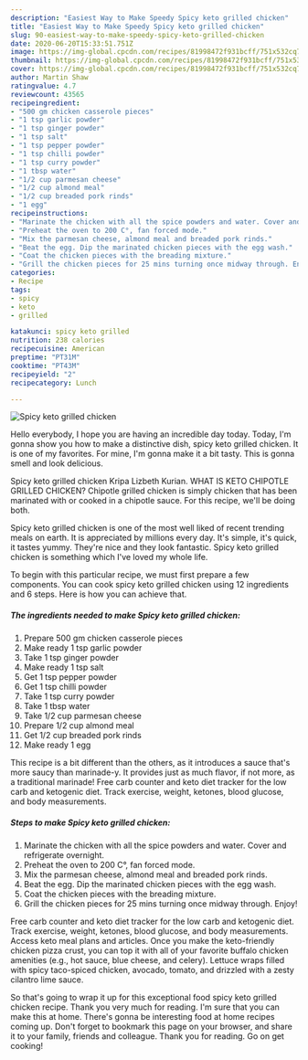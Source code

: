 ```yaml
---
description: "Easiest Way to Make Speedy Spicy keto grilled chicken"
title: "Easiest Way to Make Speedy Spicy keto grilled chicken"
slug: 90-easiest-way-to-make-speedy-spicy-keto-grilled-chicken
date: 2020-06-20T15:33:51.751Z
image: https://img-global.cpcdn.com/recipes/81998472f931bcff/751x532cq70/spicy-keto-grilled-chicken-recipe-main-photo.jpg
thumbnail: https://img-global.cpcdn.com/recipes/81998472f931bcff/751x532cq70/spicy-keto-grilled-chicken-recipe-main-photo.jpg
cover: https://img-global.cpcdn.com/recipes/81998472f931bcff/751x532cq70/spicy-keto-grilled-chicken-recipe-main-photo.jpg
author: Martin Shaw
ratingvalue: 4.7
reviewcount: 43565
recipeingredient:
- "500 gm chicken casserole pieces"
- "1 tsp garlic powder"
- "1 tsp ginger powder"
- "1 tsp salt"
- "1 tsp pepper powder"
- "1 tsp chilli powder"
- "1 tsp curry powder"
- "1 tbsp water"
- "1/2 cup parmesan cheese"
- "1/2 cup almond meal"
- "1/2 cup breaded pork rinds"
- "1 egg"
recipeinstructions:
- "Marinate the chicken with all the spice powders and water. Cover and refrigerate overnight."
- "Preheat the oven to 200 C°, fan forced mode."
- "Mix the parmesan cheese, almond meal and breaded pork rinds."
- "Beat the egg. Dip the marinated chicken pieces with the egg wash."
- "Coat the chicken pieces with the breading mixture."
- "Grill the chicken pieces for 25 mins turning once midway through. Enjoy!"
categories:
- Recipe
tags:
- spicy
- keto
- grilled

katakunci: spicy keto grilled 
nutrition: 238 calories
recipecuisine: American
preptime: "PT31M"
cooktime: "PT43M"
recipeyield: "2"
recipecategory: Lunch

---
```



![Spicy keto grilled chicken](https://img-global.cpcdn.com/recipes/81998472f931bcff/751x532cq70/spicy-keto-grilled-chicken-recipe-main-photo.jpg)

Hello everybody, I hope you are having an incredible day today. Today, I'm gonna show you how to make a distinctive dish, spicy keto grilled chicken. It is one of my favorites. For mine, I'm gonna make it a bit tasty. This is gonna smell and look delicious.

Spicy keto grilled chicken Kripa Lizbeth Kurian. WHAT IS KETO CHIPOTLE GRILLED CHICKEN? Chipotle grilled chicken is simply chicken that has been marinated with or cooked in a chipotle sauce. For this recipe, we&#39;ll be doing both.

Spicy keto grilled chicken is one of the most well liked of recent trending meals on earth. It is appreciated by millions every day. It's simple, it's quick, it tastes yummy. They're nice and they look fantastic. Spicy keto grilled chicken is something which I've loved my whole life.


To begin with this particular recipe, we must first prepare a few components. You can cook spicy keto grilled chicken using 12 ingredients and 6 steps. Here is how you can achieve that.

<!--inarticleads1-->

##### The ingredients needed to make Spicy keto grilled chicken:

1. Prepare 500 gm chicken casserole pieces
1. Make ready 1 tsp garlic powder
1. Take 1 tsp ginger powder
1. Make ready 1 tsp salt
1. Get 1 tsp pepper powder
1. Get 1 tsp chilli powder
1. Take 1 tsp curry powder
1. Take 1 tbsp water
1. Take 1/2 cup parmesan cheese
1. Prepare 1/2 cup almond meal
1. Get 1/2 cup breaded pork rinds
1. Make ready 1 egg


This recipe is a bit different than the others, as it introduces a sauce that&#39;s more saucy than marinade-y. It provides just as much flavor, if not more, as a traditional marinade! Free carb counter and keto diet tracker for the low carb and ketogenic diet. Track exercise, weight, ketones, blood glucose, and body measurements. 

<!--inarticleads2-->

##### Steps to make Spicy keto grilled chicken:

1. Marinate the chicken with all the spice powders and water. Cover and refrigerate overnight.
1. Preheat the oven to 200 C°, fan forced mode.
1. Mix the parmesan cheese, almond meal and breaded pork rinds.
1. Beat the egg. Dip the marinated chicken pieces with the egg wash.
1. Coat the chicken pieces with the breading mixture.
1. Grill the chicken pieces for 25 mins turning once midway through. Enjoy!


Free carb counter and keto diet tracker for the low carb and ketogenic diet. Track exercise, weight, ketones, blood glucose, and body measurements. Access keto meal plans and articles. Once you make the keto-friendly chicken pizza crust, you can top it with all of your favorite buffalo chicken amenities (e.g., hot sauce, blue cheese, and celery). Lettuce wraps filled with spicy taco-spiced chicken, avocado, tomato, and drizzled with a zesty cilantro lime sauce. 

So that's going to wrap it up for this exceptional food spicy keto grilled chicken recipe. Thank you very much for reading. I'm sure that you can make this at home. There's gonna be interesting food at home recipes coming up. Don't forget to bookmark this page on your browser, and share it to your family, friends and colleague. Thank you for reading. Go on get cooking!
